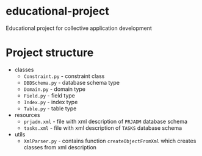 # educational-project
Educational project for collective application development

# Project structure
+ classes
    + `Constraint.py` - constraint class 
    + `DBDSchema.py` - database schema type
    + `Domain.py` - domain type
    + `Field.py` - field type
    + `Index.py` - index type
    + `Table.py` - table type
+ resources
    + `prjadm.xml` - file with xml description of `PRJADM` database schema
    + `tasks.xml` - file with xml description of `TASKS` database schema
+ utils
    + `XmlParser.py` - contains function `createObjectFromXml` which creates classes from xml description
